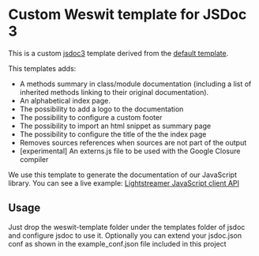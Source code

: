 # Custom Weswit template for JSDoc 3

This is a custom [jsdoc3](https://github.com/jsdoc3/jsdoc) template derived from the [default template](https://github.com/jsdoc3/jsdoc/tree/master/templates/default).

This templates adds:
* A methods summary in class/module documentation (including a list of inherited methods linking to their original documentation).
* An alphabetical index page.
* The possibility to add a logo to the documentation
* The possibility to configure a custom footer
* The possibility to import an html snippet as summary page
* The possibility to configure the title of the the index page
* Removes sources references when sources are not part of the output
* [experimental] An externs.js file to be used with the Google Closure compiler

We use this template to generate the documentation of our JavaScript library. You can see a live example: [Lightstreamer JavaScript client API](http://www.lightstreamer.com/docs/client_javascript_uni_api/index.html)

## Usage
Just drop the weswit-template folder under the templates folder of jsdoc and configure jsdoc to use it. Optionally you can extend your jsdoc.json conf as shown in the example_conf.json file included in this project
